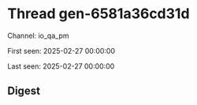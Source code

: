 # Thread gen-6581a36cd31d
Channel: io_qa_pm

First seen: 2025-02-27 00:00:00

Last seen: 2025-02-27 00:00:00

## Digest



